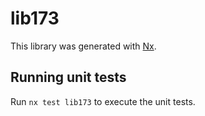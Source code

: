 # lib173

This library was generated with [Nx](https://nx.dev).

## Running unit tests

Run `nx test lib173` to execute the unit tests.
